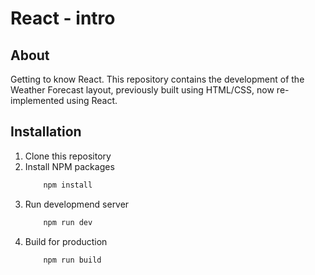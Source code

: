 # React - intro  

## About
Getting to know React.
This repository contains the development of the Weather Forecast layout, previously built using HTML/CSS, now re-implemented using React.

## Installation

1. Clone this repository
2. Install NPM packages
    ```bash
        npm install
    ```
3. Run developmend server
    ```bash
        npm run dev
    ```
4. Build for production
    ```bash
        npm run build
    ```

